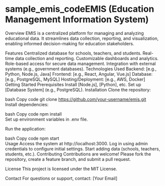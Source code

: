 # sample_emis_codeEMIS (Education Management Information System)
Overview
EMIS is a centralized platform for managing and analyzing educational data. It streamlines data collection, reporting, and visualization, enabling informed decision-making for education stakeholders.

Features
Centralized database for schools, teachers, and students.
Real-time data collection and reporting.
Customizable dashboards and analytics.
Role-based access for secure data management.
Integration with external systems (e.g., government databases).
Technologies Used
Backend: [e.g., Python, Node.js, Java]
Frontend: [e.g., React, Angular, Vue.js]
Database: [e.g., PostgreSQL, MySQL]
Hosting/Deployment: [e.g., AWS, Docker]
Getting Started
Prerequisites
Install [Node.js], [Python], etc.
Set up [Database System] (e.g., PostgreSQL).
Installation
Clone the repository:

bash
Copy code
git clone https://github.com/your-username/emis.git  
Install dependencies:

bash
Copy code
npm install  
Set up environment variables in .env file.

Run the application:

bash
Copy code
npm start  
Usage
Access the system at http://localhost:3000.
Log in using admin credentials to configure initial settings.
Start adding data (schools, teachers, students, etc.).
Contributing
Contributions are welcome! Please fork the repository, create a feature branch, and submit a pull request.

License
This project is licensed under the MIT License.

Contact
For questions or support, contact: [Your Email]

